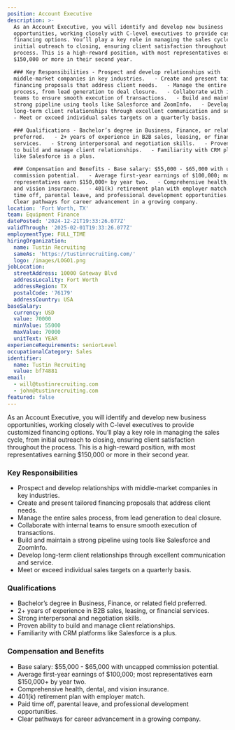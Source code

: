 ```yaml
---
position: Account Executive
description: >-
  As an Account Executive, you will identify and develop new business
  opportunities, working closely with C-level executives to provide customized
  financing options. You’ll play a key role in managing the sales cycle, from
  initial outreach to closing, ensuring client satisfaction throughout the
  process. This is a high-reward position, with most representatives earning
  $150,000 or more in their second year.  

  ### Key Responsibilities - Prospect and develop relationships with
  middle-market companies in key industries.   - Create and present tailored
  financing proposals that address client needs.   - Manage the entire sales
  process, from lead generation to deal closure.   - Collaborate with internal
  teams to ensure smooth execution of transactions.   - Build and maintain a
  strong pipeline using tools like Salesforce and ZoomInfo.   - Develop
  long-term client relationships through excellent communication and service.  
  - Meet or exceed individual sales targets on a quarterly basis.  

  ### Qualifications - Bachelor’s degree in Business, Finance, or related field
  preferred.   - 2+ years of experience in B2B sales, leasing, or financial
  services.   - Strong interpersonal and negotiation skills.   - Proven ability
  to build and manage client relationships.   - Familiarity with CRM platforms
  like Salesforce is a plus.  

  ### Compensation and Benefits - Base salary: $55,000 - $65,000 with uncapped
  commission potential.   - Average first-year earnings of $100,000; most
  representatives earn $150,000+ by year two.   - Comprehensive health, dental,
  and vision insurance.   - 401(k) retirement plan with employer match.   - Paid
  time off, parental leave, and professional development opportunities.   -
  Clear pathways for career advancement in a growing company.
location: 'Fort Worth, TX'
team: Equipment Finance
datePosted: '2024-12-21T19:33:26.077Z'
validThrough: '2025-02-01T19:33:26.077Z'
employmentType: FULL_TIME
hiringOrganization:
  name: Tustin Recruiting
  sameAs: 'https://tustinrecruiting.com/'
  logo: /images/LOGO1.png
jobLocation:
  streetAddress: 10000 Gateway Blvd
  addressLocality: Fort Worth
  addressRegion: TX
  postalCode: '76179'
  addressCountry: USA
baseSalary:
  currency: USD
  value: 70000
  minValue: 55000
  maxValue: 70000
  unitText: YEAR
experienceRequirements: seniorLevel
occupationalCategory: Sales
identifier:
  name: Tustin Recruiting
  value: bf74881
email:
  - will@tustinrecruiting.com
  - john@tustinrecruiting.com
featured: false
---
```


As an Account Executive, you will identify and develop new business opportunities, working closely with C-level executives to provide customized financing options. You’ll play a key role in managing the sales cycle, from initial outreach to closing, ensuring client satisfaction throughout the process. This is a high-reward position, with most representatives earning $150,000 or more in their second year.  

### Key Responsibilities
- Prospect and develop relationships with middle-market companies in key industries.  
- Create and present tailored financing proposals that address client needs.  
- Manage the entire sales process, from lead generation to deal closure.  
- Collaborate with internal teams to ensure smooth execution of transactions.  
- Build and maintain a strong pipeline using tools like Salesforce and ZoomInfo.  
- Develop long-term client relationships through excellent communication and service.  
- Meet or exceed individual sales targets on a quarterly basis.  

### Qualifications
- Bachelor’s degree in Business, Finance, or related field preferred.  
- 2+ years of experience in B2B sales, leasing, or financial services.  
- Strong interpersonal and negotiation skills.  
- Proven ability to build and manage client relationships.  
- Familiarity with CRM platforms like Salesforce is a plus.  

### Compensation and Benefits
- Base salary: $55,000 - $65,000 with uncapped commission potential.  
- Average first-year earnings of $100,000; most representatives earn $150,000+ by year two.  
- Comprehensive health, dental, and vision insurance.  
- 401(k) retirement plan with employer match.  
- Paid time off, parental leave, and professional development opportunities.  
- Clear pathways for career advancement in a growing company.  
